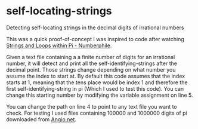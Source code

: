 # self-locating-strings
Detecting self-locating strings in the decimal digits of irrational numbers

This was a quick proof-of-concept I was inspired to code after watching [Strings and Loops within Pi - Numberphile](https://www.youtube.com/watch?v=W20aT14t8Pw&t=231s).

Given a text file containing a a finite number of digits for an irrational number, it will detect and print all the self-identifying-strings after the decimal point. Those strings change depending on what number you assume the index to start at. By default this code assumes that the index starts at 1, meaning that the tens place would be index 1 and therefore the first self-identifying-string in pi (Which I used to test this code). You can change this starting number by modifying the variable assignment on line 5.

You can change the path on line 4 to point to any text file you want to check. For testing I used files containing 100000 and 1000000 digits of pi downloaded from [Angio.net](https://www.angio.net/pi/digits.html).
